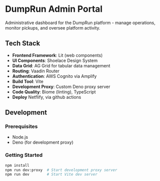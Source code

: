 # DumpRun Admin Portal

Administrative dashboard for the DumpRun platform - manage operations, monitor pickups, and oversee platform activity.

## Tech Stack
- **Frontend Framework**: Lit (web components)
- **UI Components**: Shoelace Design System
- **Data Grid**: AG Grid for tabular data management
- **Routing**: Vaadin Router
- **Authentication**: AWS Cognito via Amplify
- **Build Tool**: Vite
- **Development Proxy**: Custom Deno proxy server
- **Code Quality**: Biome (linting), TypeScript
- **Deploy** Netflify, via github actions

## Development

### Prerequisites
- Node.js
- Deno (for development proxy)

### Getting Started
```bash
npm install
npm run dev:proxy  # Start development proxy server
npm run dev        # Start Vite dev server
```
